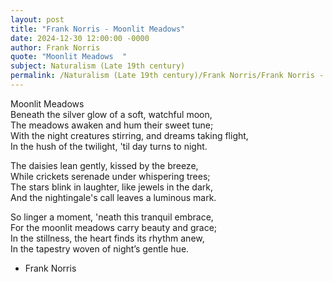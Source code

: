 ```yaml
---
layout: post
title: "Frank Norris - Moonlit Meadows"
date: 2024-12-30 12:00:00 -0000
author: Frank Norris
quote: "Moonlit Meadows  "
subject: Naturalism (Late 19th century)
permalink: /Naturalism (Late 19th century)/Frank Norris/Frank Norris - Moonlit Meadows
---
```


Moonlit Meadows  
Beneath the silver glow of a soft, watchful moon,  
The meadows awaken and hum their sweet tune;  
With the night creatures stirring, and dreams taking flight,  
In the hush of the twilight, 'til day turns to night.
 
The daisies lean gently, kissed by the breeze,  
While crickets serenade under whispering trees;  
The stars blink in laughter, like jewels in the dark,  
And the nightingale's call leaves a luminous mark.
 
So linger a moment, 'neath this tranquil embrace,  
For the moonlit meadows carry beauty and grace;  
In the stillness, the heart finds its rhythm anew,  
In the tapestry woven of night’s gentle hue.

- Frank Norris
